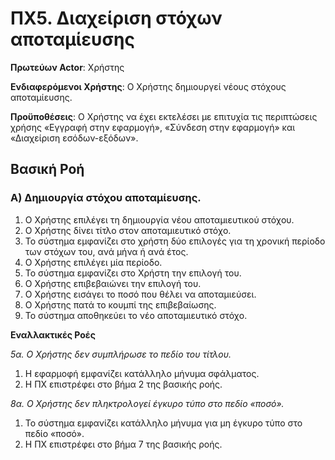 <h1>ΠΧ5. Διαχείριση στόχων αποταμίευσης</h1>

**Πρωτεύων Actor**: Χρήστης

**Ενδιαφερόμενοι Χρήστης**: Ο Χρήστης δημιουργεί νέους στόχους αποταμίευσης.

**Προϋποθέσεις**: Ο Χρήστης να έχει εκτελέσει με επιτυχία τις περιπτώσεις χρήσης «Εγγραφή στην εφαρμογή», «Σύνδεση στην εφαρμογή» και «Διαχείριση εσόδων-εξόδων».


<h2>Βασική Ροή</h2>

<h3>Α) Δημιουργία στόχου αποταμίευσης.</h3>

1. Ο Χρήστης επιλέγει τη δημιουργία νέου αποταμιευτικού στόχου.
2. Ο Χρήστης δίνει τίτλο στον αποταμιευτικό στόχο.
3. Το σύστημα εμφανίζει στο χρήστη δύο επιλογές για τη χρονική περίοδο των στόχων του, ανά μήνα ή ανά έτος.
4. Ο Χρήστης επιλέγει μία περίοδο.
5. Το σύστημα εμφανίζει στο Χρήστη την επιλογή του.
6. Ο Χρήστης επιβεβαιώνει την επιλογή του.
7. Ο Χρήστης εισάγει το ποσό που θέλει να αποταμιεύσει.
8. Ο Χρήστης πατά το κουμπί της επιβεβαίωσης.
9. Το σύστημα αποθηκεύει το νέο αποταμιευτικό στόχο.

**Εναλλακτικές Ροές**

*5α. Ο Χρήστης δεν συμπλήρωσε το πεδίο του τίτλου.*

1. Η εφαρμοφή εμφανίζει κατάλληλο μήνυμα σφάλματος.
2. Η ΠΧ επιστρέφει στο βήμα 2 της βασικής ροής.

*8α. Ο Χρήστης δεν πληκτρολογεί έγκυρο τύπο στο πεδίο «ποσό».*

1. Το σύστημα εμφανίζει κατάλληλο μήνυμα για μη έγκυρο τύπο στο πεδίο «ποσό».
2. Η ΠΧ επιστρέφει στο βήμα 7 της βασικής ροής.